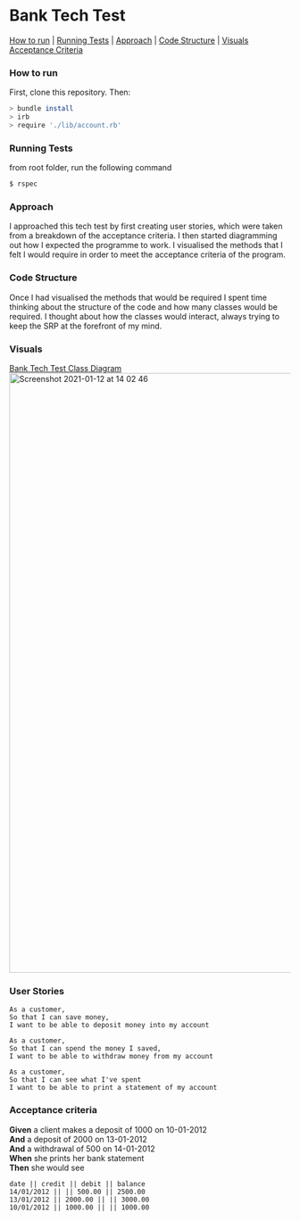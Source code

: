 # Bank Tech Test

[How to run](#How-to-run) | [Running Tests](#Running-Tests) | [Approach](#Approach) | [Code Structure](#Code-Structure) | [Visuals](#Visuals)  [Acceptance Criteria](#Acceptance-Criteria)

### How to run
First, clone this repository. Then:

```bash
> bundle install
> irb
> require './lib/account.rb'
```

### Running Tests
from root folder, run the following command
```bash
$ rspec 
```
### Approach
I approached this tech test by first creating user stories, which were taken from a breakdown of the acceptance criteria. 
I then started diagramming out how I expected the programme to work. 
I visualised the methods that I felt I would require in order to meet the acceptance criteria of the program.

### Code Structure
Once I had visualised the methods that would be required I spent time thinking about the structure of the code and how many classes would be required.
I thought about how the classes would interact, always trying to keep the SRP at the forefront of my mind. 

### Visuals
[Bank Tech Test Class Diagram](https://github.com/alexleesonmill/bank-tech-test/files/5802530/Bank.Tech.Test.Diagram.pdf)
<img width="1075" alt="Screenshot 2021-01-12 at 14 02 46" src="https://user-images.githubusercontent.com/59441094/104324193-05ff7500-54df-11eb-9a59-67fa4091e838.png">

### User Stories
```
As a customer,
So that I can save money,
I want to be able to deposit money into my account
```

```
As a customer,
So that I can spend the money I saved,
I want to be able to withdraw money from my account
```

```
As a customer,
So that I can see what I've spent
I want to be able to print a statement of my account
```

### Acceptance criteria

**Given** a client makes a deposit of 1000 on 10-01-2012  
**And** a deposit of 2000 on 13-01-2012  
**And** a withdrawal of 500 on 14-01-2012  
**When** she prints her bank statement  
**Then** she would see

```
date || credit || debit || balance
14/01/2012 || || 500.00 || 2500.00
13/01/2012 || 2000.00 || || 3000.00
10/01/2012 || 1000.00 || || 1000.00
```

